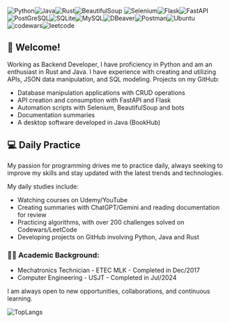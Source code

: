 ![Python](https://img.shields.io/badge/python-3670A0?style=for-the-badge&logo=python&logoColor=ffdd54)![Java](https://img.shields.io/badge/java-%23ED8B00.svg?style=for-the-badge&logo=openjdk&logoColor=white)![Rust](https://img.shields.io/badge/rust-%23000000.svg?style=for-the-badge&logo=rust&logoColor=white)![BeautifulSoup](https://img.shields.io/badge/BeautifulSoup-4.9.3-blue.svg)
![Selenium](https://img.shields.io/badge/-selenium-%43B02A?style=for-the-badge&logo=selenium&logoColor=white)![Flask](https://img.shields.io/badge/flask-%23000.svg?style=for-the-badge&logo=flask&logoColor=white)![FastAPI](https://img.shields.io/badge/FastAPI-005571?style=for-the-badge&logo=fastapi)![PostGreSQL](https://img.shields.io/badge/PostgreSQL-316192?style=for-the-badge&logo=postgresql&logoColor=white)![SQLite](https://img.shields.io/badge/sqlite-%2307405e.svg?style=for-the-badge&logo=sqlite&logoColor=white)![MySQL](https://img.shields.io/badge/MySQL-00000F?style=for-the-badge&logo=mysql&logoColor=white)![DBeaver](https://img.shields.io/badge/dbeaver-382923?style=for-the-badge&logo=dbeaver&logoColor=white)![Postman](https://img.shields.io/badge/Postman-FF6C37?style=for-the-badge&logo=postman&logoColor=white)![Ubuntu](https://img.shields.io/badge/Ubuntu-E95420?style=for-the-badge&logo=ubuntu&logoColor=white)![codewars](https://www.codewars.com/users/pedrohcleal/badges/small)![leetcode](https://img.shields.io/badge/dynamic/json?style=flat-square&labelColor=black&color=%23ffa116&label=Solved&query=solvedOverTotal&url=https%3A%2F%2Fleetcode-badge.vercel.app%2Fapi%2Fusers%2Fpedrohcleal&logo=leetcode&logoColor=yellow)

## 🚀 Welcome!
Working as Backend Developer, I have proficiency in Python and am an enthusiast in Rust and Java. I have experience with creating and utilizing APIs, JSON data manipulation, and SQL modeling. Projects on my GitHub:

- Database manipulation applications with CRUD operations
- API creation and consumption with FastAPI and Flask
- Automation scripts with Selenium, BeautifulSoup and bots
- Documentation summaries
- A desktop software developed in Java (BookHub)

## 💻 Daily Practice
My passion for programming drives me to practice daily, always seeking to improve my skills and stay updated with the latest trends and technologies.

My daily studies include:
- Watching courses on Udemy/YouTube
- Creating summaries with ChatGPT/Gemini and reading documentation for review
- Practicing algorithms, with over 200 challenges solved on Codewars/LeetCode
- Developing projects on GitHub involving Python, Java and Rust

### 🧑‍🎓 Academic Background:
- Mechatronics Technician - ETEC MLK - Completed in Dec/2017
- Computer Engineering - USJT - Completed in Jul/2024

I am always open to new opportunities, collaborations, and continuous learning.

![TopLangs](https://github-readme-stats.vercel.app/api/top-langs/?username=pedrohcleal&layout=compact)
